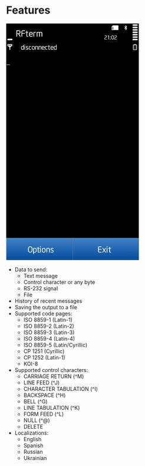 # Features

![RFterm promo](/gfx/rfterm_promo_en.gif)

* Data to send:
  * Text message
  * Control character or any byte
  * RS-232 signal
  * File
* History of recent messages
* Saving the output to a file
* Supported code pages:
  * ISO 8859-1 (Latin-1)
  * ISO 8859-2 (Latin-2)
  * ISO 8859-3 (Latin-3)
  * ISO 8859-4 (Latin-4)
  * ISO 8859-5 (Latin/Cyrillic)
  * CP 1251 (Cyrillic)
  * CP 1252 (Latin-1)
  * KOI-8
* Supported control characters:
  * CARRIAGE RETURN (^M)
  * LINE FEED (^J)
  * CHARACTER TABULATION (^I)
  * BACKSPACE (^H)
  * BELL (^G)
  * LINE TABULATION (^K)
  * FORM FEED (^L)
  * NULL (^@)
  * DELETE
* Localizations:
  * English
  * Spanish
  * Russian
  * Ukrainian
